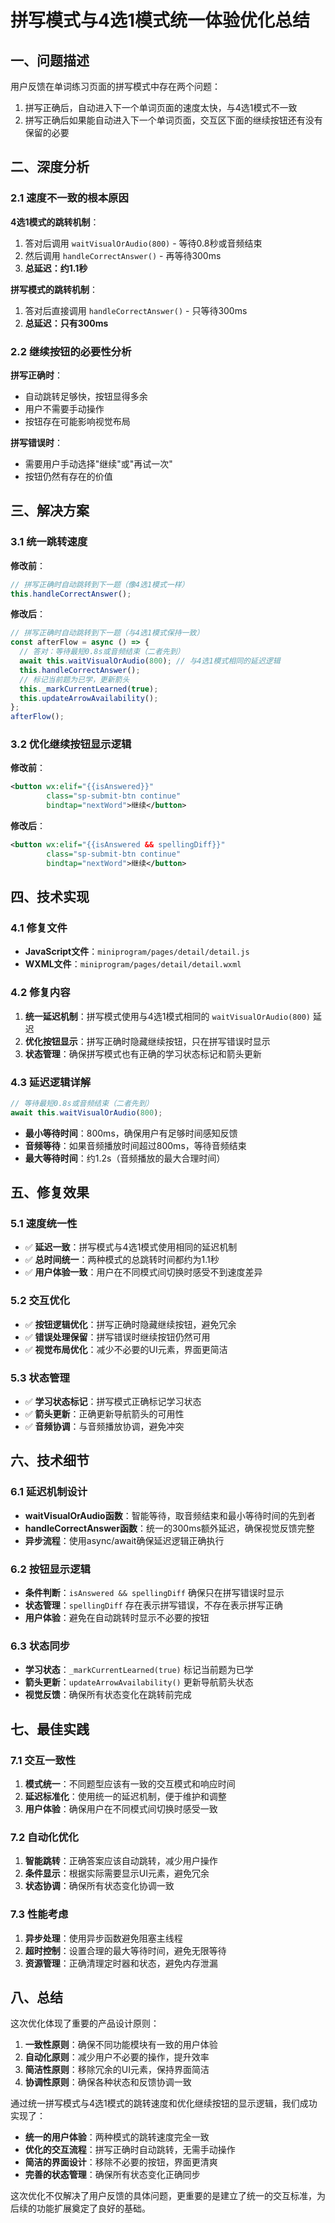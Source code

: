 # 拼写模式与4选1模式统一体验优化总结

## 一、问题描述

用户反馈在单词练习页面的拼写模式中存在两个问题：
1. 拼写正确后，自动进入下一个单词页面的速度太快，与4选1模式不一致
2. 拼写正确后如果能自动进入下一个单词页面，交互区下面的继续按钮还有没有保留的必要

## 二、深度分析

### 2.1 速度不一致的根本原因

**4选1模式的跳转机制**：
1. 答对后调用 `waitVisualOrAudio(800)` - 等待0.8秒或音频结束
2. 然后调用 `handleCorrectAnswer()` - 再等待300ms
3. **总延迟：约1.1秒**

**拼写模式的跳转机制**：
1. 答对后直接调用 `handleCorrectAnswer()` - 只等待300ms
2. **总延迟：只有300ms**

### 2.2 继续按钮的必要性分析

**拼写正确时**：
- 自动跳转足够快，按钮显得多余
- 用户不需要手动操作
- 按钮存在可能影响视觉布局

**拼写错误时**：
- 需要用户手动选择"继续"或"再试一次"
- 按钮仍然有存在的价值

## 三、解决方案

### 3.1 统一跳转速度

**修改前**：
```javascript
// 拼写正确时自动跳转到下一题（像4选1模式一样）
this.handleCorrectAnswer();
```

**修改后**：
```javascript
// 拼写正确时自动跳转到下一题（与4选1模式保持一致）
const afterFlow = async () => {
  // 答对：等待最短0.8s或音频结束（二者先到）
  await this.waitVisualOrAudio(800); // 与4选1模式相同的延迟逻辑
  this.handleCorrectAnswer();
  // 标记当前题为已学，更新箭头
  this._markCurrentLearned(true);
  this.updateArrowAvailability();
};
afterFlow();
```

### 3.2 优化继续按钮显示逻辑

**修改前**：
```xml
<button wx:elif="{{isAnswered}}"
        class="sp-submit-btn continue"
        bindtap="nextWord">继续</button>
```

**修改后**：
```xml
<button wx:elif="{{isAnswered && spellingDiff}}"
        class="sp-submit-btn continue"
        bindtap="nextWord">继续</button>
```

## 四、技术实现

### 4.1 修复文件
- **JavaScript文件**：`miniprogram/pages/detail/detail.js`
- **WXML文件**：`miniprogram/pages/detail/detail.wxml`

### 4.2 修复内容
1. **统一延迟机制**：拼写模式使用与4选1模式相同的 `waitVisualOrAudio(800)` 延迟
2. **优化按钮显示**：拼写正确时隐藏继续按钮，只在拼写错误时显示
3. **状态管理**：确保拼写模式也有正确的学习状态标记和箭头更新

### 4.3 延迟逻辑详解
```javascript
// 等待最短0.8s或音频结束（二者先到）
await this.waitVisualOrAudio(800);
```
- **最小等待时间**：800ms，确保用户有足够时间感知反馈
- **音频等待**：如果音频播放时间超过800ms，等待音频结束
- **最大等待时间**：约1.2s（音频播放的最大合理时间）

## 五、修复效果

### 5.1 速度统一性
- ✅ **延迟一致**：拼写模式与4选1模式使用相同的延迟机制
- ✅ **总时间统一**：两种模式的总跳转时间都约为1.1秒
- ✅ **用户体验一致**：用户在不同模式间切换时感受不到速度差异

### 5.2 交互优化
- ✅ **按钮逻辑优化**：拼写正确时隐藏继续按钮，避免冗余
- ✅ **错误处理保留**：拼写错误时继续按钮仍然可用
- ✅ **视觉布局优化**：减少不必要的UI元素，界面更简洁

### 5.3 状态管理
- ✅ **学习状态标记**：拼写模式正确标记学习状态
- ✅ **箭头更新**：正确更新导航箭头的可用性
- ✅ **音频协调**：与音频播放协调，避免冲突

## 六、技术细节

### 6.1 延迟机制设计
- **waitVisualOrAudio函数**：智能等待，取音频结束和最小等待时间的先到者
- **handleCorrectAnswer函数**：统一的300ms额外延迟，确保视觉反馈完整
- **异步流程**：使用async/await确保延迟逻辑正确执行

### 6.2 按钮显示逻辑
- **条件判断**：`isAnswered && spellingDiff` 确保只在拼写错误时显示
- **状态管理**：`spellingDiff` 存在表示拼写错误，不存在表示拼写正确
- **用户体验**：避免在自动跳转时显示不必要的按钮

### 6.3 状态同步
- **学习状态**：`_markCurrentLearned(true)` 标记当前题为已学
- **箭头更新**：`updateArrowAvailability()` 更新导航箭头状态
- **视觉反馈**：确保所有状态变化在跳转前完成

## 七、最佳实践

### 7.1 交互一致性
1. **模式统一**：不同题型应该有一致的交互模式和响应时间
2. **延迟标准化**：使用统一的延迟机制，便于维护和调整
3. **用户体验**：确保用户在不同模式间切换时感受一致

### 7.2 自动化优化
1. **智能跳转**：正确答案应该自动跳转，减少用户操作
2. **条件显示**：根据实际需要显示UI元素，避免冗余
3. **状态协调**：确保所有状态变化协调一致

### 7.3 性能考虑
1. **异步处理**：使用异步函数避免阻塞主线程
2. **超时控制**：设置合理的最大等待时间，避免无限等待
3. **资源管理**：正确清理定时器和状态，避免内存泄漏

## 八、总结

这次优化体现了重要的产品设计原则：

1. **一致性原则**：确保不同功能模块有一致的用户体验
2. **自动化原则**：减少用户不必要的操作，提升效率
3. **简洁性原则**：移除冗余的UI元素，保持界面简洁
4. **协调性原则**：确保各种状态和反馈协调一致

通过统一拼写模式与4选1模式的跳转速度和优化继续按钮的显示逻辑，我们成功实现了：

- **统一的用户体验**：两种模式的跳转速度完全一致
- **优化的交互流程**：拼写正确时自动跳转，无需手动操作
- **简洁的界面设计**：移除不必要的按钮，界面更清爽
- **完善的状态管理**：确保所有状态变化正确同步

这次优化不仅解决了用户反馈的具体问题，更重要的是建立了统一的交互标准，为后续的功能扩展奠定了良好的基础。
